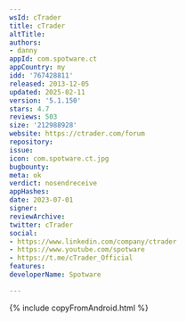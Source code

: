 ```yaml
---
wsId: cTrader
title: cTrader
altTitle: 
authors:
- danny
appId: com.spotware.ct
appCountry: my
idd: '767428811'
released: 2013-12-05
updated: 2025-02-11
version: '5.1.150'
stars: 4.7
reviews: 503
size: '212988928'
website: https://ctrader.com/forum
repository: 
issue: 
icon: com.spotware.ct.jpg
bugbounty: 
meta: ok
verdict: nosendreceive
appHashes: 
date: 2023-07-01
signer: 
reviewArchive: 
twitter: cTrader
social:
- https://www.linkedin.com/company/ctrader
- https://www.youtube.com/spotware
- https://t.me/cTrader_Official
features: 
developerName: Spotware

---
```


{% include copyFromAndroid.html %}
